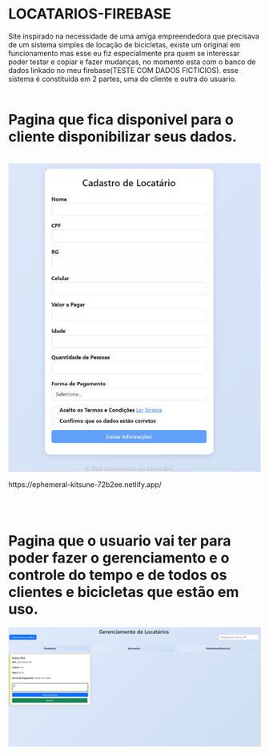 # LOCATARIOS-FIREBASE 
Site inspirado na necessidade de uma amiga empreendedora que precisava de um sistema simples de locação de bicicletas, existe um original em funcionamento mas esse eu fiz especialmente pra quem se interessar poder testar e copiar e fazer mudanças, no momento esta com o banco de dados linkado no meu firebase(TESTE COM DADOS  FICTICIOS).
esse sistema é constituida em 2 partes, uma do cliente e outra do usuario.
<br>
<br>
<h1>Pagina que fica disponivel para o cliente disponibilizar seus dados.</h1>
<br>
<img src="Captura de tela 2025-08-01 050142.png">
<p>https://ephemeral-kitsune-72b2ee.netlify.app/</p>
<br>
<br>
<h1>Pagina que o usuario vai ter para poder fazer o gerenciamento e o controle do tempo e de todos os clientes e bicicletas que estão em uso.</h1>
<img src="Captura de tela 2025-08-01 050308.png">
<p></p>
<br>
<br>
